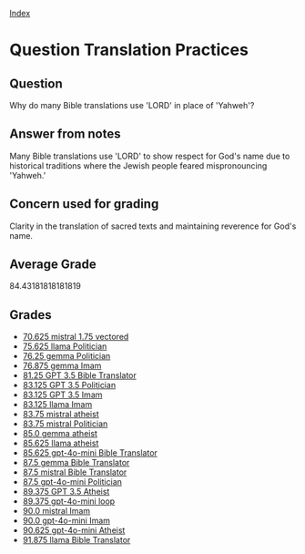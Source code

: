 
[Index](../../index.md)
# Question Translation Practices
## Question
Why do many Bible translations use 'LORD' in place of 'Yahweh'?

## Answer from notes
Many Bible translations use 'LORD' to show respect for God's name due to historical traditions where the Jewish people feared mispronouncing 'Yahweh.'

## Concern used for grading
Clarity in the translation of sacred texts and maintaining reverence for God's name.

## Average Grade
84.43181818181819

## Grades
 * [70.625 mistral 1.75 vectored](../answers/mistral_1.75_vectored/Translation_Practices.md)
 * [75.625 llama Politician](../answers/llama_Politician/Translation_Practices.md)
 * [76.25 gemma Politician](../answers/gemma_Politician/Translation_Practices.md)
 * [76.875 gemma Imam](../answers/gemma_Imam/Translation_Practices.md)
 * [81.25 GPT 3.5 Bible Translator](../answers/GPT_3.5_Bible_Translator/Translation_Practices.md)
 * [83.125 GPT 3.5 Politician](../answers/GPT_3.5_Politician/Translation_Practices.md)
 * [83.125 GPT 3.5 Imam](../answers/GPT_3.5_Imam/Translation_Practices.md)
 * [83.125 llama Imam](../answers/llama_Imam/Translation_Practices.md)
 * [83.75 mistral atheist](../answers/mistral_atheist/Translation_Practices.md)
 * [83.75 mistral Politician](../answers/mistral_Politician/Translation_Practices.md)
 * [85.0 gemma atheist](../answers/gemma_atheist/Translation_Practices.md)
 * [85.625 llama atheist](../answers/llama_atheist/Translation_Practices.md)
 * [85.625 gpt-4o-mini Bible Translator](../answers/gpt-4o-mini_Bible_Translator/Translation_Practices.md)
 * [87.5 gemma Bible Translator](../answers/gemma_Bible_Translator/Translation_Practices.md)
 * [87.5 mistral Bible Translator](../answers/mistral_Bible_Translator/Translation_Practices.md)
 * [87.5 gpt-4o-mini Politician](../answers/gpt-4o-mini_Politician/Translation_Practices.md)
 * [89.375 GPT 3.5 Atheist](../answers/GPT_3.5_Atheist/Translation_Practices.md)
 * [89.375 gpt-4o-mini loop](../answers/gpt-4o-mini_loop/Translation_Practices.md)
 * [90.0 mistral Imam](../answers/mistral_Imam/Translation_Practices.md)
 * [90.0 gpt-4o-mini Imam](../answers/gpt-4o-mini_Imam/Translation_Practices.md)
 * [90.625 gpt-4o-mini Atheist](../answers/gpt-4o-mini_Atheist/Translation_Practices.md)
 * [91.875 llama Bible Translator](../answers/llama_Bible_Translator/Translation_Practices.md)

